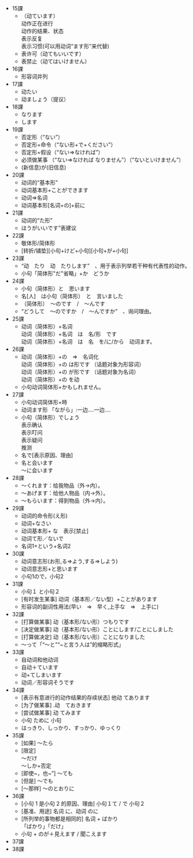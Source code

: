 * 15課   
  * （动ています）  
  动作正在进行  
  动作的结果、状态  
  表示反复  
  表示习惯(可以用动词“ます形”来代替)
  * 表许可（动てもいいです）  
  * 表禁止（动てはいけません）  
* 16課  
  * 形容词并列
* 17課
  * 动たい
  * 动ましょう（提议）
* 18課
  * なります
  * します
* 19課
  * 否定形（“ない”）
  * 否定形+命令（“ない形+で+ください”）
  * 否定形+假设（“ない⇒なければ”）
  * 必须做某事 （“ない⇒なければ なりません”）（“ないといけません”）
  * (新信息)が(旧信息)
* 20課
  * 动词的“基本形”　
  * 动词基本形+ことができます　
  * 动词=>名词　
  * 动词基本形[名词+の]+前に
* 21課
  * 动词的“た形”　
  * ほうがいいです”表建议
* 22課
  * 敬体形/简体形
  * [转折/铺垫][小句+けど+小句][小句+が+小句]　  
* 23課
  * “动　たり　动　たりします”　、用于表示列举若干种有代表性的动作。  
  * 小句「简体形"だ"省略」+か　どうか
* 24課
  * 小句（简体形）と　思います 
  * 名[人]　は小句（简体形）　と　言いました　 
  * （简体形）　～のです　/　～んです 
  * “どうして　～のですか　/　～んですか”　、询问理由。
* 25課
  * 动词（简体形）+名词  
   动词（简体形）+名词　は　名/形　です  
   动词（简体形）+名词　は　名　を/に/から　动词ます。
* 26課
  * 动词（简体形）+の　⇒　名词化  
  动词（简体形）+の は形です （话题对象为形容词）  
  动词（简体形）+の が形です （话题对象为名词）  
  动词（简体形）+の を动
  * 小句动词简体形+かもしれません。
* 27課
  * 小句动词简体形+時
  * 动词ます形 「ながら」:一边....一边....
  * 小句（简体形）でしょう  
  表示确认  
  表示叮问  
  表示疑问  
  推测
  * 名で[表示原因、理由]
  * 名と会います  
  ～に会います
* 28課
  * ～くれます：给我物品（外->内）。
  * ～あげます：给他人物品（内->外）。
  * ～もらいます：得到物品（外->内）。 
* 29課
  * 动词的命令形(え形)
  * 动词+なさい
  * 动词基本形+ な　表示[禁止]
  * 动词て形／ないで
  * 名词1+という+名词2
* 30課
  * 动词意志形(お形,る=>よう,する=>しよう)
  * 动词意志形+と思います
  * 小句1ので，小句2
* 31課
  * 小句１ と小句２
  * [有时发生某事] 动词（基本形／ない型）+ことがあります
  * 形容词的副词性用法(早い　⇒　早く,上手な　⇒　上手に)
* 32課
  * [打算做某事] 动（基本形/ない形）つもりです
  * [决定做某事] 动（基本形/ない形）ことにします/ことにしました
  * [打算做决定] 动（基本形/ない形）ことになりました
  * ～って「“～と”“~と言う人は”的缩略形式」
* 33課
  * 自动词和他动词
  * 自动＋ています
  * 动+てしまいます  
  * 动词／形容词そうです
* 34課
  * [表示有意进行的动作结果的存续状态] 他动 てあります
  * [为了做某事] .动　ておきます　
  * [尝试做某事] 动 てみます　
  * 小句 ために 小句
  * はっきり、しっかり、すっかり、ゆっくり
* 35課
  * [如果] ～たら
  * [限定]  
  ～だけ  
  ～しか+否定
  * [即使~，也~”] ～ても
  * [但是] ～でも
  * [～那样] ～のとおりに
* 36課
  * [小句 1 是小句 2 的原因、理由] 小句１て / で 小句２
  * [基准、用途] 名词 に、动词 のに
  * [所列举的事物都是相同的] 名词 + ばかり  
  「ばかり」「だけ」
  * 小句 + のが＋見えます / 聞こえます
* 37課
* 38課
  
  
  
  
   
    
